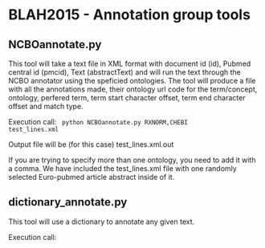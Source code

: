 # BLAH2015  - Annotation group tools 


<h2>NCBOannotate.py</h2>

This tool will take a text file in XML format with document id (id), Pubmed central id (pmcid), Text (abstractText) and will run the text through the NCBO annotator using the speficied ontologies. The tool will produce a file with all the annotations made, their ontology url code for the term/concept, ontology, perfered term, term start character offset, term end character offset and match type. 

Execution call:
<code>
python NCBOannotate.py RXNORM,CHEBI test_lines.xml
</code>

Output file will be (for this case) test_lines.xml.out

If you are trying to specify more than one ontology, you need to add it with a comma. We have included the test_lines.xml file with one randomly selected Euro-pubmed article abstract inside of it. 

<h2>dictionary_annotate.py</h2>

This tool will use a dictionary to annotate any given text.

Execution call:




